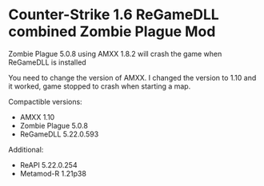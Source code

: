 # Counter-Strike 1.6 ReGameDLL combined Zombie Plague Mod

Zombie Plague 5.0.8 using AMXX 1.8.2 will crash the game when ReGameDLL is installed

You need to change the version of AMXX. I changed the version to 1.10 and it worked, game stopped to crash when starting a map.

Compactible versions:
- AMXX 1.10
- Zombie Plague 5.0.8
- ReGameDLL 5.22.0.593

Additional: 
- ReAPI 5.22.0.254
- Metamod-R 1.21p38
